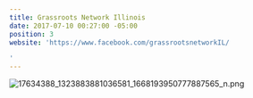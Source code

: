 ```yaml
---
title: Grassroots Network Illinois
date: 2017-07-10 00:27:00 -05:00
position: 3
website: 'https://www.facebook.com/grassrootsnetworkIL/

'
---
```


![17634388_1323883881036581_1668193950777887565_n.png](/uploads/17634388_1323883881036581_1668193950777887565_n.png)